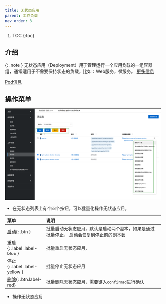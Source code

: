 ```yaml
---
title: 无状态应用
parent: 工作负载
nav_order: 3
---
```


1. TOC
{:toc}

## 介绍

{: .note }
无状态应用（Deployment）用于管理运行一个应用负载的一组容器组，通常适用于不需要保持状态的负载，比如：Web服务，微服务。
[更多信息](https://kubernetes.io/zh-cn/docs/concepts/workloads/controllers/deployment)

[Pod信息](../pods)

## 操作菜单

![](imgs/deployments.png)

- 在无状态列表上有个四个按钮，可以批量化操作无状态应用。
 

| 菜单                               | 说明                                           |
|:---------------------------------|:---------------------------------------------|
| [启动](){: .btn  }                 | 批量启动无状态应用，默认是启动两个副本，如果是通过批量停止， 启动会恢复到停止前的副本数 |
| 重启<br/>{: .label .label-blue }   | 批量重启无状态应用，                                   |
| 停止<br/>{: .label .label-yellow } | 批量停止无状态应用                                    |
| [删除](){: .btn.label-red}         | 批量删除无状态应用，需要键入`confirmed`进行确认                |

- 操作无状态应用
